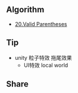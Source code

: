 ## Algorithm
* [20.Valid Parentheses](Algorithm/20.ValidParentheses.md)

## Tip
* unity 粒子特效 拖尾效果
	* UI特效 local world
	
## Share


